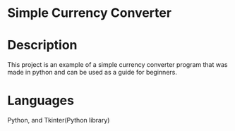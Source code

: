 # Simple Currency Converter
# Description

This project is an example of a simple currency converter program that was made in python and can be used as a guide for beginners.

# Languages

Python, and Tkinter(Python library)


